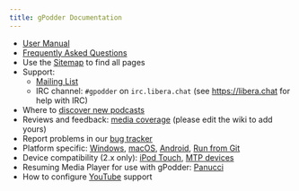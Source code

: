 ```yaml
---
title: gPodder Documentation
---
```


 * [User Manual](user-manual.md)
 * [Frequently Asked Questions](faq.md)
 * Use the [Sitemap](sitemap.md) to find all pages
 * Support:
   * [Mailing List](mailing-list.md)
   * IRC channel: `#gpodder` on `irc.libera.chat` (see https://libera.chat for help with IRC)
 * Where to [discover new podcasts](podcast-directories.md)
 * Reviews and feedback: [media coverage](media-coverage.md) (please edit the wiki to add yours)
 * Report problems in our [bug tracker](https://github.com/gpodder/gpodder/issues)
 * Platform specific: [Windows](windows.md), [macOS](macos.md), [Android](android.md), [Run from Git](run-from-git.md) 
 * Device compatibility (2.x only): [iPod Touch](ipod-touch.md), [MTP devices](mtp-devices.md)
 * Resuming Media Player for use with gPodder: [Panucci](https://github.com/gpodder/panucci)
 * How to configure [YouTube](youtube.md) support
